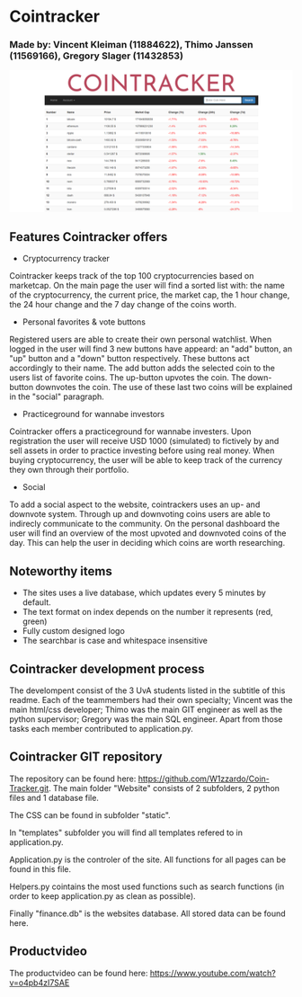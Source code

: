 
# Cointracker 
### Made by: Vincent Kleiman (11884622), Thimo Janssen (11569166), Gregory Slager (11432853)
                

![foto](docs/cointracker.png)

## Features Cointracker offers

- Cryptocurrency tracker

Cointracker keeps track of the top 100 cryptocurrencies based on marketcap. On the main page the user will find a sorted list with: the name of the cryptocurrency, the current price, the market cap, the 1 hour change, the 24 hour change and the 7 day change of the coins worth. 

- Personal favorites & vote buttons

Registered users are able to create their own personal watchlist. When logged in the user will find 3 new buttons have appeard: an "add" button, an "up" button and a "down" button respectively. These buttons act accordingly to their name. The add button adds the selected coin to the users list of favorite coins. The up-button upvotes the coin. The down-button downvotes the coin. The use of these last two coins will be explained in the "social" paragraph. 

- Practiceground for wannabe investors

Cointracker offers a practiceground for wannabe investers. Upon registration the user will receive USD 1000 (simulated) to fictively by and sell assets in order to practice investing before using real money. When buying cryptocurrency, the user will be able to keep track of the currency they own through their portfolio.

- Social 

To add a social aspect to the website, cointrackers uses an up- and downvote system. Through up and downvoting coins users are able to indirecly communicate to the community. On the personal dashboard the user will find an overview of the most upvoted and downvoted coins of the day. This can help the user in deciding which coins are worth researching.

## Noteworthy items

- The sites uses a live database, which updates every 5 minutes by default.
- The text format on index depends on the number it represents (red, green)
- Fully custom designed logo
- The searchbar is case and whitespace insensitive

## Cointracker development process

The develompent consist of the 3 UvA students listed in the subtitle of this readme. Each of the teammembers had their own specialty; Vincent was the main html/css developer; Thimo was the main GIT engineer as well as the python supervisor; Gregory was the main SQL engineer. Apart from those tasks each member contributed to application.py. 

## Cointracker GIT repository

The repository can be found here: https://github.com/W1zzardo/Coin-Tracker.git.
The main folder "Website" consists of 2 subfolders, 2 python files and 1 database file. 

The CSS can be found in subfolder "static". 

In "templates" subfolder you will find all templates refered to in application.py. 

Application.py is the controler of the site.
All functions for all pages can be found in this file. 

Helpers.py cointains the most used functions such as search functions (in order to keep application.py as clean as possible).

Finally "finance.db" is the websites database. All stored data can be found here. 

## Productvideo

The productvideo can be found here: https://www.youtube.com/watch?v=o4pb4zI7SAE